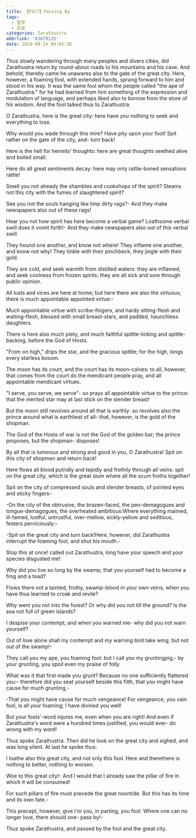 ```yaml
---
title: 【P3C7】Passing By
tags:
  - 哲学
  - 尼采
categories: Zarathustra
abbrlink: '63879135'
date: 2020-09-24 09:03:38
---
```

Thus slowly wandering through many peoples and divers cities, did Zarathustra return by round-about roads to his mountains and his cave. And behold, thereby came he unawares also to the gate of the great city. Here, however, a foaming fool, with extended hands, sprang forward to him and stood in his way. It was the same fool whom the people called "the ape of Zarathustra:" for he had learned from him something of the expression and modulation of language, and perhaps liked also to borrow from the store of his wisdom. And the fool talked thus to Zarathustra:

O Zarathustra, here is the great city: here have you nothing to seek and everything to lose.

Why would you wade through this mire? Have pity upon your foot! Spit rather on the gate of the city, and- turn back!
<!-- more -->
Here is the hell for hermits' thoughts: here are great thoughts seethed alive and boiled small.

Here do all great sentiments decay: here may only rattle-boned sensations rattle!

Smell you not already the shambles and cookshops of the spirit? Steams not this city with the fumes of slaughtered spirit?

See you not the souls hanging like limp dirty rags?- And they make newspapers also out of these rags!

Hear you not how spirit has here become a verbal game? Loathsome verbal swill does it vomit forth!- And they make newspapers also out of this verbal swill.

They hound one another, and know not where! They inflame one another, and know not why! They tinkle with their pinchbeck, they jingle with their gold.

They are cold, and seek warmth from distilled waters: they are inflamed, and seek coolness from frozen spirits; they are all sick and sore through public opinion.

All lusts and vices are here at home; but here there are also the virtuous; there is much appointable appointed virtue:-

Much appointable virtue with scribe-fingers, and hardy sitting-flesh and waiting-flesh, blessed with small breast-stars, and padded, haunchless daughters.

There is here also much piety, and much faithful spittle-licking and spittle-backing, before the God of Hosts.

"From on high," drips the star, and the gracious spittle; for the high, longs every starless bosom.

The moon has its court, and the court has its moon-calves: to all, however, that comes from the court do the mendicant people pray, and all appointable mendicant virtues.

"I serve, you serve, we serve"- so prays all appointable virtue to the prince: that the merited star may at last stick on the slender breast!

But the moon still revolves around all that is earthly: so revolves also the prince around what is earthliest of all- that, however, is the gold of the shopman.

The God of the Hosts of war is not the God of the golden bar; the prince proposes, but the shopman- disposes!

By all that is luminous and strong and good in you, O Zarathustra! Spit on this city of shopmen and return back!

Here flows all blood putridly and tepidly and frothily through all veins: spit on the great city, which is the great slum where all the scum froths together!

Spit on the city of compressed souls and slender breasts, of pointed eyes and sticky fingers-

-On the city of the obtrusive, the brazen-faced, the pen-demagogues and tongue-demagogues, the overheated ambitious:Where everything maimed, ill-famed, lustful, untrustful, over-mellow, sickly-yellow and seditious, festers perniciously:-

-Spit on the great city and turn back!Here, however, did Zarathustra interrupt the foaming fool, and shut his mouth.-

Stop this at once! called out Zarathustra, long have your speech and your species disgusted me!

Why did you live so long by the swamp, that you yourself had to become a frog and a toad?

Flows there not a tainted, frothy, swamp-blood in your own veins, when you have thus learned to croak and revile?

Why went you not into the forest? Or why did you not till the ground? Is the sea not full of green islands?

I despise your contempt; and when you warned me- why did you not warn yourself?

Out of love alone shall my contempt and my warning bird take wing; but not out of the swamp!-

They call you my ape, you foaming fool: but I call you my gruntingpig,- by your grunting, you spoil even my praise of folly.

What was it that first made you grunt? Because no one sufficiently flattered you:- therefore did you seat yourself beside this filth, that you might have cause for much grunting,-

-That you might have cause for much vengeance! For vengeance, you vain fool, is all your foaming; I have divined you well!

But your fools'-word injures me, even when you are right! And even if Zarathustra's word were a hundred times justified, you would ever- do wrong with my word!

Thus spoke Zarathustra. Then did he look on the great city and sighed, and was long silent. At last he spoke thus:

I loathe also this great city, and not only this fool. Here and therethere is nothing to better, nothing to worsen.

Woe to this great city!- And I would that I already saw the pillar of fire in which it will be consumed!

For such pillars of fire must precede the great noontide. But this has its time and its own fate.-

This precept, however, give I to you, in parting, you fool: Where one can no longer love, there should one- pass by!-

Thus spoke Zarathustra, and passed by the fool and the great city.
